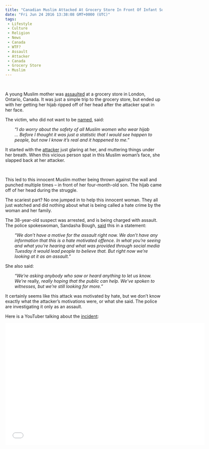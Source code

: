 ```yaml
---
title: "Canadian Muslim Attacked At Grocery Store In Front Of Infant Son, Crowd Does Nothing (VIDEO)"
date: "Fri Jun 24 2016 13:38:08 GMT+0000 (UTC)"
tags: 
 - Lifestyle
 - Culture
 - Religion
 - News
 - Canada
 - WTF?
 - Assault
 - Attacker
 - Canada
 - Grocery Store
 - Muslim
---
```

<p><!--OffDef--><br>
<!--Ads1--></p><p>A young Muslim mother was <a href="http://www.lfpress.com/2016/06/22/london-police-arrest-38-year-old-woman-after-grocery-store-attack-on-hijab-wearing-muslim-woman" onclick="__gaTracker(&apos;send&apos;, &apos;event&apos;, &apos;outbound-article&apos;, &apos;http://www.lfpress.com/2016/06/22/london-police-arrest-38-year-old-woman-after-grocery-store-attack-on-hijab-wearing-muslim-woman&apos;, &apos;assaulted&apos;);" target="_blank">assaulted</a> at a grocery store in London, Ontario, Canada. It was just a simple trip to the grocery store, but ended up with her getting her hijab ripped off of her head after the&#xA0;attacker spat in her face.</p><p>The victim, who did not want to be <a href="http://www.lfpress.com/2016/06/22/london-police-arrest-38-year-old-woman-after-grocery-store-attack-on-hijab-wearing-muslim-woman" onclick="__gaTracker(&apos;send&apos;, &apos;event&apos;, &apos;outbound-article&apos;, &apos;http://www.lfpress.com/2016/06/22/london-police-arrest-38-year-old-woman-after-grocery-store-attack-on-hijab-wearing-muslim-woman&apos;, &apos;named&apos;);" target="_blank">named</a>, said:</p><p style="padding-left: 30px;"><em>&#x201C;I do worry about the safety of all Muslim women who wear hijab &#x2026;&#xA0;</em><em>Before I thought it was just a statistic that I would see happen to people, but now I know it&#x2019;s real and it happened to me.&#x201D;</em></p><p>It started with the <a href="https://www.buzzfeed.com/ishmaeldaro/london-ontario-grocery-store-assault?bffbmain&amp;utm_term=.oxZwAPz0n#.ngaZXyaEb" onclick="__gaTracker(&apos;send&apos;, &apos;event&apos;, &apos;outbound-article&apos;, &apos;https://www.buzzfeed.com/ishmaeldaro/london-ontario-grocery-store-assault?bffbmain&amp;utm_term=.oxZwAPz0n#.ngaZXyaEb&apos;, &apos;attacker&apos;);" target="_blank">attacker</a> just glaring at her, and muttering things under her breath. When this vicious person spat in this Muslim woman&#x2019;s face, she slapped back at her&#xA0;attacker.</p><p>&#xA0;</p><p>This led to this innocent Muslim mother being thrown against the wall and punched multiple times &#x2013; in front of her four-month-old son. The hijab came off of her head during the struggle.</p><p>The scariest part? No one jumped in to help this innocent woman. They all just watched and did nothing about what is being called a hate crime by the woman and her family.</p><p>The 38-year-old suspect was arrested, and is being charged with assault. The police spokeswoman, Sandasha Bough, <a href="http://www.cbc.ca/news/canada/windsor/london-police-arrest-superkmarket-attack-1.3647211" onclick="__gaTracker(&apos;send&apos;, &apos;event&apos;, &apos;outbound-article&apos;, &apos;http://www.cbc.ca/news/canada/windsor/london-police-arrest-superkmarket-attack-1.3647211&apos;, &apos;said&apos;);" target="_blank">said</a> this in a&#xA0;statement:</p><p style="padding-left: 30px;"><em>&#x201C;We don&#x2019;t have a motive for the assault right now. We don&#x2019;t have any information that this is a hate motivated offence. In what you&#x2019;re seeing and what you&#x2019;re hearing and what was provided through social media Tuesday it would lead people to believe that. But right now we&#x2019;re looking at it as an assault.&#x201D;</em></p><p><!--Ads2--></p><p>She also said:</p><p style="padding-left: 30px;"><em>&#x201C;We&#x2019;re asking anybody who saw or heard anything to let us know. We&#x2019;re </em>really<em>, really hoping that the public can help. We&#x2019;ve spoken to witnesses, but we&#x2019;re still looking for more.&#x201D;</em></p><p>It certainly seems like this attack was motivated by hate, but we don&#x2019;t know exactly what the attacker&#x2019;s motivations were, or what she&#xA0;said. The police are investigating it only as an assault.</p><p>Here is a YouTuber talking about the <a href="https://youtu.be/CBHH3LnEpXg" onclick="__gaTracker(&apos;send&apos;, &apos;event&apos;, &apos;outbound-article&apos;, &apos;https://youtu.be/CBHH3LnEpXg&apos;, &apos;incident&apos;);">incident</a>:</p><p><span class="embed-youtube" style="text-align:center; display: block;"><iframe class="youtube-player" type="text/html" width="640" height="390" src="//www.youtube.com/embed/CBHH3LnEpXg?version=3&amp;rel=1&amp;fs=1&amp;autohide=2&amp;showsearch=0&amp;showinfo=1&amp;iv_load_policy=1&amp;wmode=transparent" allowfullscreen="true" style="border:0;"></iframe></span></p>
